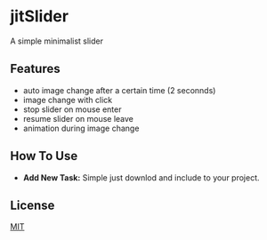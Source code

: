 # jitSlider

A simple minimalist slider

## Features

- auto image change after a certain time (2 seconnds)
- image change with click
- stop slider on mouse enter
- resume slider on mouse leave
- animation during image change

## How To Use

- **Add New Task:** Simple just downlod and include to your project.

## License

[MIT](https://choosealicense.com/licenses/mit/)
